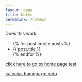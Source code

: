 ```yaml
---
layout: page
title: Notes
permalink: /notes/
---
```


Does this work


<ul>
  {% for post in site.posts %}
    <li>
      <a href="{{ post.url }}">{{ post.title }}</a>
    </li>
  {% endfor %}
</ul>

<a href="https://nickgauth.github.io/math/calculus/2022-04-21-calchp.html">click here to go to home page test</a>

[calculus homepage redo][calchp]

[calchp]: https://nickgauth.github.io/pain/_default/calculus/2022-04-21-calchp.html/
